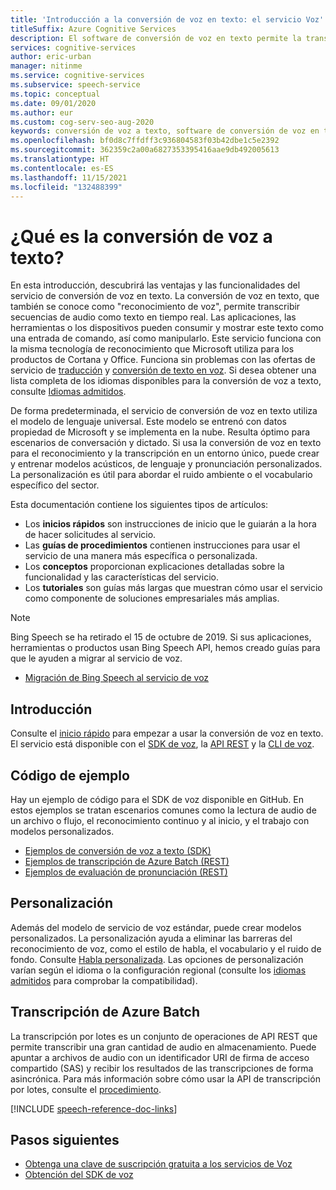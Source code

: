 ```yaml
---
title: 'Introducción a la conversión de voz en texto: el servicio Voz'
titleSuffix: Azure Cognitive Services
description: El software de conversión de voz en texto permite la transcripción en tiempo real de secuencias de audio en texto. Las aplicaciones, las herramientas o los dispositivos pueden consumir y mostrar esta entrada de texto, así como manipularla. En este artículo, encontrará información general sobre las ventajas y las funcionalidades del servicio de conversión de voz en texto.
services: cognitive-services
author: eric-urban
manager: nitinme
ms.service: cognitive-services
ms.subservice: speech-service
ms.topic: conceptual
ms.date: 09/01/2020
ms.author: eur
ms.custom: cog-serv-seo-aug-2020
keywords: conversión de voz a texto, software de conversión de voz en texto
ms.openlocfilehash: bf0d8c7ffdff3c936804583f03b42dbe1c5e2392
ms.sourcegitcommit: 362359c2a00a6827353395416aae9db492005613
ms.translationtype: HT
ms.contentlocale: es-ES
ms.lasthandoff: 11/15/2021
ms.locfileid: "132488399"
---
```

# <a name="what-is-speech-to-text"></a>¿Qué es la conversión de voz a texto?

En esta introducción, descubrirá las ventajas y las funcionalidades del servicio de conversión de voz en texto.
La conversión de voz en texto, que también se conoce como "reconocimiento de voz", permite transcribir secuencias de audio como texto en tiempo real. Las aplicaciones, las herramientas o los dispositivos pueden consumir y mostrar este texto como una entrada de comando, así como manipularlo. Este servicio funciona con la misma tecnología de reconocimiento que Microsoft utiliza para los productos de Cortana y Office. Funciona sin problemas con las ofertas de servicio de <a href="./speech-translation.md" target="_blank">traducción</a> y <a href="./text-to-speech.md" target="_blank">conversión de texto en voz</a>. Si desea obtener una lista completa de los idiomas disponibles para la conversión de voz a texto, consulte [Idiomas admitidos](language-support.md#speech-to-text).

De forma predeterminada, el servicio de conversión de voz en texto utiliza el modelo de lenguaje universal. Este modelo se entrenó con datos propiedad de Microsoft y se implementa en la nube. Resulta óptimo para escenarios de conversación y dictado. Si usa la conversión de voz en texto para el reconocimiento y la transcripción en un entorno único, puede crear y entrenar modelos acústicos, de lenguaje y pronunciación personalizados. La personalización es útil para abordar el ruido ambiente o el vocabulario específico del sector.

Esta documentación contiene los siguientes tipos de artículos:

* Los **inicios rápidos** son instrucciones de inicio que le guiarán a la hora de hacer solicitudes al servicio.
* Las **guías de procedimientos** contienen instrucciones para usar el servicio de una manera más específica o personalizada.
* Los **conceptos** proporcionan explicaciones detalladas sobre la funcionalidad y las características del servicio.
* Los **tutoriales** son guías más largas que muestran cómo usar el servicio como componente de soluciones empresariales más amplias.

> [!NOTE]
> Bing Speech se ha retirado el 15 de octubre de 2019. Si sus aplicaciones, herramientas o productos usan Bing Speech API, hemos creado guías para que le ayuden a migrar al servicio de voz.
> - [Migración de Bing Speech al servicio de voz](how-to-migrate-from-bing-speech.md)

## <a name="get-started"></a>Introducción

Consulte el [inicio rápido](get-started-speech-to-text.md) para empezar a usar la conversión de voz en texto. El servicio está disponible con el [SDK de voz](speech-sdk.md), la [API REST](rest-speech-to-text.md#pronunciation-assessment-parameters) y la [CLI de voz](spx-overview.md).

## <a name="sample-code"></a>Código de ejemplo

Hay un ejemplo de código para el SDK de voz disponible en GitHub. En estos ejemplos se tratan escenarios comunes como la lectura de audio de un archivo o flujo, el reconocimiento continuo y al inicio, y el trabajo con modelos personalizados.

- [Ejemplos de conversión de voz a texto (SDK)](https://github.com/Azure-Samples/cognitive-services-speech-sdk)
- [Ejemplos de transcripción de Azure Batch (REST)](https://github.com/Azure-Samples/cognitive-services-speech-sdk/tree/master/samples/batch)
- [Ejemplos de evaluación de pronunciación (REST)](rest-speech-to-text.md#pronunciation-assessment-parameters)

## <a name="customization"></a>Personalización

Además del modelo de servicio de voz estándar, puede crear modelos personalizados. La personalización ayuda a eliminar las barreras del reconocimiento de voz, como el estilo de habla, el vocabulario y el ruido de fondo. Consulte [Habla personalizada](./custom-speech-overview.md). Las opciones de personalización varían según el idioma o la configuración regional (consulte los [idiomas admitidos](./language-support.md) para comprobar la compatibilidad).

## <a name="batch-transcription"></a>Transcripción de Azure Batch

La transcripción por lotes es un conjunto de operaciones de API REST que permite transcribir una gran cantidad de audio en almacenamiento. Puede apuntar a archivos de audio con un identificador URI de firma de acceso compartido (SAS) y recibir los resultados de las transcripciones de forma asincrónica. Para más información sobre cómo usar la API de transcripción por lotes, consulte el [procedimiento](batch-transcription.md).

[!INCLUDE [speech-reference-doc-links](includes/speech-reference-doc-links.md)]

## <a name="next-steps"></a>Pasos siguientes

- [Obtenga una clave de suscripción gratuita a los servicios de Voz](overview.md#try-the-speech-service-for-free)
- [Obtención del SDK de voz](speech-sdk.md)
